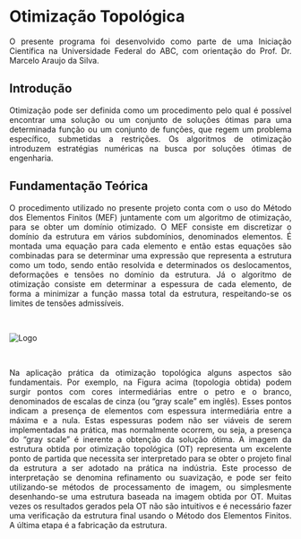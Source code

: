 # **Otimização Topológica**

<p align="justify"> O presente programa foi desenvolvido como parte de uma Iniciação Científica na Universidade Federal do ABC, com orientação do Prof. Dr. Marcelo Araujo da Silva. </p>


## **Introdução**

<p align="justify"> Otimização pode ser definida como um procedimento pelo qual é possível encontrar uma solução ou um conjunto de soluções ótimas para uma determinada função ou um conjunto de funções, que regem um problema específico, submetidas a restrições. Os algoritmos de otimização introduzem estratégias numéricas na busca por soluções ótimas de engenharia. </p>


## **Fundamentação** **Teórica**

<p align="justify"> O procedimento utilizado no presente projeto conta com o uso do Método dos Elementos Finitos (MEF) juntamente com um algoritmo de otimização, para se obter um domínio otimizado. O MEF consiste em discretizar o domínio da estrutura em vários subdomínios, denominados elementos. É montada uma equação para cada elemento e então estas equações são combinadas para se determinar uma expressão que representa a estrutura como um todo, sendo então resolvida e  determinados os deslocamentos, deformações e tensões no domínio da estrutura. Já o algoritmo de otimização consiste em determinar a espessura de cada elemento, de forma a minimizar a função massa total da estrutura, respeitando-se os limites de tensões admissíveis. </p>

<br />

<p align="justify"><img src="https://i.imgur.com/M6LU8xf.png" alt="Logo"></p>

<br />

<p align="justify"> Na aplicação prática da otimização topológica alguns aspectos são fundamentais. Por exemplo, na Figura acima (topologia obtida) podem surgir pontos com cores intermediárias entre o petro e o branco, denominados de escalas de cinza (ou “gray scale” em inglês). Esses pontos indicam a presença de elementos com espessura intermediária entre a máxima e a nula. Estas espessuras podem não ser viáveis de serem implementadas na prática, mas normalmente ocorrem, ou seja, a presença do “gray scale” é inerente a obtenção da solução ótima. A imagem da estrutura obtida por otimização topológica (OT) representa um excelente  ponto de partida que necessita ser interpretado para se obter o projeto final da estrutura a ser adotado na prática na indústria. Este processo de interpretação se denomina refinamento ou suavização, e pode ser feito utilizando-se métodos de processamento de imagem, ou simplesmente desenhando-se uma estrutura baseada na imagem obtida por OT. Muitas vezes os resultados gerados pela OT não são intuitivos e é necessário fazer uma verificação da estrutura final usando o Método dos Elementos Finitos. A última etapa é a fabricação da estrutura. </p>




